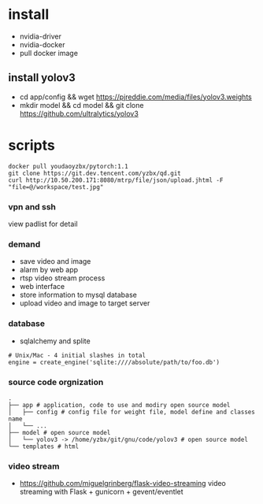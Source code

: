 # install
- nvidia-driver
- nvidia-docker
- pull docker image

## install yolov3
- cd app/config && wget https://pjreddie.com/media/files/yolov3.weights
- mkdir model && cd model && git clone https://github.com/ultralytics/yolov3

# scripts
```
docker pull youdaoyzbx/pytorch:1.1
git clone https://git.dev.tencent.com/yzbx/qd.git
curl http://10.50.200.171:8080/mtrp/file/json/upload.jhtml -F "file=@/workspace/test.jpg"
```

### vpn and ssh
view padlist for detail

### demand
- save video and image
- alarm by web app
- rtsp video stream process
- web interface
- store information to mysql database
- upload video and image to target server

### database
- sqlalchemy and splite
```
# Unix/Mac - 4 initial slashes in total
engine = create_engine('sqlite:////absolute/path/to/foo.db')
```

### source code orgnization
```
.
├── app # application, code to use and modiry open source model
│   ├── config # config file for weight file, model define and classes name
│   └── ...
├── model # open source model
│   └── yolov3 -> /home/yzbx/git/gnu/code/yolov3 # open source model
└── templates # html

```

### video stream
- https://github.com/miguelgrinberg/flask-video-streaming video streaming with Flask + gunicorn + gevent/eventlet
